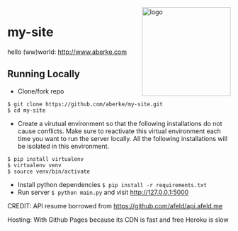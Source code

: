 <img width="200px" src="http://www.aberke.com/static/favicon-big.gif" alt="logo" align="right" />

my-site
=======

hello (ww)world: http://www.aberke.com


Running Locally
---

* Clone/fork repo
```
$ git clone https://github.com/aberke/my-site.git
$ cd my-site
```
* Create a virutual environment so that the following installations do not cause conflicts.  Make sure to reactivate this virtual environment each time you want to run the server locally.  All the following installations will be isolated in this environment.
```
$ pip install virtualenv
$ virtualenv venv
$ source venv/bin/activate
```
* Install python dependencies ```$ pip install -r requirements.txt```
* Run server ```$ python main.py``` and visit <http://127.0.0.1:5000>

CREDIT: API resume borrowed from https://github.com/afeld/api.afeld.me

Hosting: With Github Pages because its CDN is fast and free Heroku is slow
